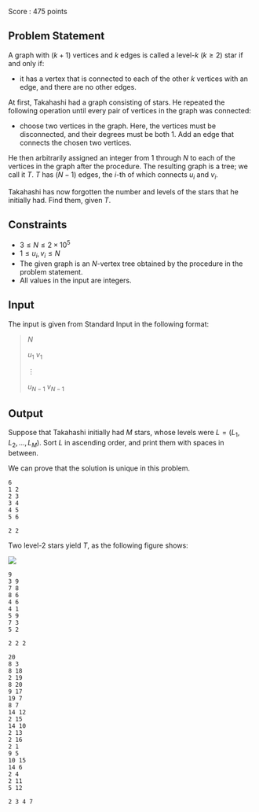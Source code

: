 Score : $475$ points

## Problem Statement

A graph with $(k+1)$ vertices and $k$ edges is called a level-$k\ (k\geq 2)$ star if and only if:

- it has a vertex that is connected to each of the other $k$ vertices with an edge, and there are no other edges.

At first, Takahashi had a graph consisting of stars.  He repeated the following operation until every pair of vertices in the graph was connected:

- choose two vertices in the graph.  Here, the vertices must be disconnected, and their degrees must be both $1$.  Add an edge that connects the chosen two vertices.

He then arbitrarily assigned an integer from $1$ through $N$ to each of the vertices in the graph after the procedure.  The resulting graph is a tree; we call it $T$.  $T$ has $(N-1)$ edges, the $i$-th of which connects $u_i$ and $v_i$.

Takahashi has now forgotten the number and levels of the stars that he initially had.  Find them, given $T$.

## Constraints

- $3\leq N\leq 2\times 10^5$
- $1\leq u_i, v_i\leq N$
- The given graph is an $N$-vertex tree obtained by the procedure in the problem statement.
- All values in the input are integers.

## Input

The input is given from Standard Input in the following format:

> $N$
> 
> $u_1$ $v_1$
> 
> $\vdots$
> 
> $u_{N-1}$ $v_{N-1}$

## Output

Suppose that Takahashi initially had $M$ stars, whose levels were $L=(L_1,L_2,\ldots,L_M)$.
Sort $L$ in ascending order, and print them with spaces in between.

We can prove that the solution is unique in this problem.

```input1
6
1 2
2 3
3 4
4 5
5 6
```

```output1
2 2
```

Two level-$2$ stars yield $T$, as the following figure shows:

![](https://img.atcoder.jp/abc303/59ab8e04c23d5f727300be7544b1df7e.png)

```input2
9
3 9
7 8
8 6
4 6
4 1
5 9
7 3
5 2
```

```output2
2 2 2
```

```input3
20
8 3
8 18
2 19
8 20
9 17
19 7
8 7
14 12
2 15
14 10
2 13
2 16
2 1
9 5
10 15
14 6
2 4
2 11
5 12
```

```output3
2 3 4 7
```